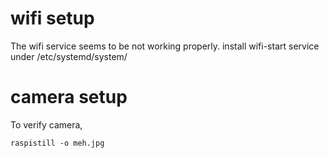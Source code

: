 # wifi setup

The wifi service seems to be not working properly.
install wifi-start service under /etc/systemd/system/


# camera setup

To verify camera, 
```
raspistill -o meh.jpg
```
```
```
